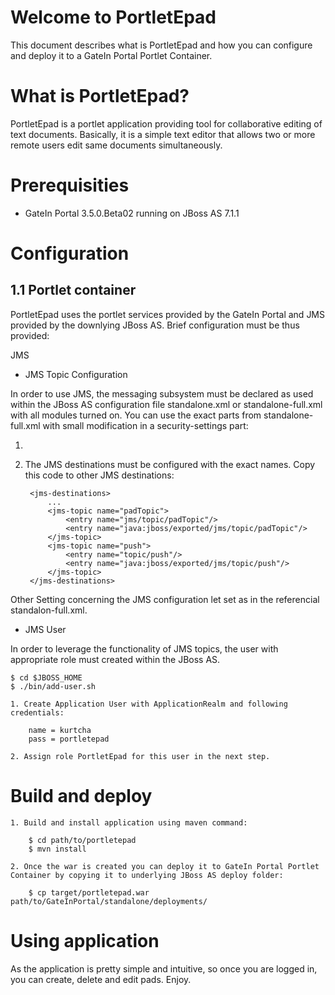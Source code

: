 Welcome to PortletEpad
======================

This document describes what is PortletEpad and how you can configure and deploy it to a GateIn Portal Portlet Container.

What is PortletEpad?
====================

PortletEpad is a portlet application providing tool for collaborative editing of text documents.
Basically, it is a simple text editor that allows two or more remote users edit same documents simultaneously.

Prerequisities
==============

  - GateIn Portal 3.5.0.Beta02 running on JBoss AS 7.1.1

Configuration
=============

1.1 Portlet container
---------------------
    
PortletEpad uses the portlet services provided by the GateIn Portal and JMS provided by the downlying JBoss AS.
Brief configuration must be thus provided:

JMS

- JMS Topic Configuration

In order to use JMS, the messaging subsystem must be declared as used within the JBoss AS configuration file standalone.xml or standalone-full.xml with all modules turned on.
You can use the exact parts from standalone-full.xml with small modification in a security-settings part:

  1.  <subsystem xmlns="urn:jboss:domain:messaging:1.1">
          <security-settings>
              <security-setting match="#">
                  <permission type="send" roles="PortletepadUser"/>
                  <permission type="consume" roles="PortletepadUser"/>
                  <permission type="createNonDurableQueue" roles="PortletepadUser"/>
                  <permission type="deleteNonDurableQueue" roles="PortletepadUser"/>
              </security-setting>
          </security-settings>

  2. The JMS destinations must be configured with the exact names. Copy this code to other JMS destinations:

          <jms-destinations>
              ...
              <jms-topic name="padTopic">
                  <entry name="jms/topic/padTopic"/>
                  <entry name="java:jboss/exported/jms/topic/padTopic"/>
              </jms-topic>
              <jms-topic name="push">
                  <entry name="topic/push"/>
                  <entry name="java:jboss/exported/jms/topic/push"/>
              </jms-topic>
          </jms-destinations>

  Other Setting concerning the JMS configuration let set as in the referencial standalon-full.xml.

- JMS User
  
In order to leverage the functionality of JMS topics, the user with appropriate role must created within the JBoss AS.

    $ cd $JBOSS_HOME
    $ ./bin/add-user.sh
    
    1. Create Application User with ApplicationRealm and following credentials:
    
        name = kurtcha
        pass = portletepad
  
    2. Assign role PortletEpad for this user in the next step.

Build and deploy
================

    1. Build and install application using maven command:

        $ cd path/to/portletepad
        $ mvn install

    2. Once the war is created you can deploy it to GateIn Portal Portlet Container by copying it to underlying JBoss AS deploy folder:
        
        $ cp target/portletepad.war path/to/GateInPortal/standalone/deployments/

Using application
=================

  As the application is pretty simple and intuitive, so once you are logged in, you can create, delete and edit pads. Enjoy.
